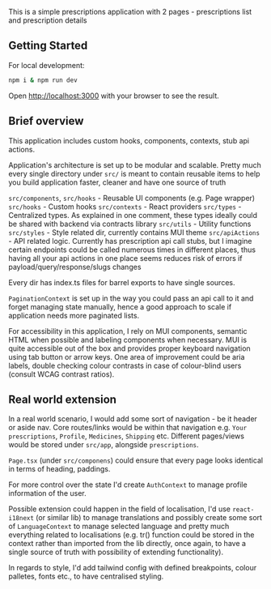 This is a simple prescriptions application with 2 pages - prescriptions list and prescription details

## Getting Started

For local development:

```bash
npm i & npm run dev
```

Open [http://localhost:3000](http://localhost:3000) with your browser to see the result.

## Brief overview

This application includes custom hooks, components, contexts, stub api actions.

Application's architecture is set up to be modular and scalable. Pretty much every single directory under `src/` is meant to contain reusable items to help you build application faster, cleaner and have one source of truth

`src/components`, `src/hooks` - Reusable UI components (e.g. Page wrapper)
`src/hooks` - Custom hooks
`src/contexts` - React providers
`src/types` - Centralized types. As explained in one comment, these types ideally could be shared with backend via contracts library
`src/utils` - Utility functions
`src/styles` - Style related dir, currently contains MUI theme
`src/apiActions` - API related logic. Currently has prescription api call stubs, but I imagine certain endpoints could be called numerous times in different places, thus having all your api actions in one place seems reduces risk of errors if payload/query/response/slugs changes

Every dir has index.ts files for barrel exports to have single sources.

`PaginationContext` is set up in the way you could pass an api call to it and forget managing state manually, hence a good approach to scale if application needs more paginated lists.

For accessibility in this application, I rely on MUI components, semantic HTML when possible and labeling components when necessary. MUI is quite accessible out of the box and provides proper keyboard navigation using tab button or arrow keys. One area of improvement could be aria labels, double checking colour contrasts in case of colour-blind users (consult WCAG contrast ratios).

## Real world extension

In a real world scenario, I would add some sort of navigation - be it header or aside nav. Core routes/links would be within that navigation e.g. `Your prescriptions`, `Profile`, `Medicines`, `Shipping` etc. Different pages/views would be stored under `src/app`, alongside `prescriptions`. 

`Page.tsx` (under `src/componens`) could ensure that every page looks identical in terms of heading, paddings.

For more control over the state I'd create `AuthContext` to manage profile information of the user.

Possible extension could happen in the field of localisation, I'd use `react-i18next` (or similar lib) to manage translations and possibly create some sort of `LanguageContext` to manage selected language and pretty much everything related to localisations (e.g. tr() function could be stored in the context rather than imported from the lib directly, once again, to have a single source of truth with possibility of extending functionality).

In regards to style, I'd add tailwind config with defined breakpoints, colour palletes, fonts etc., to have centralised styling.
